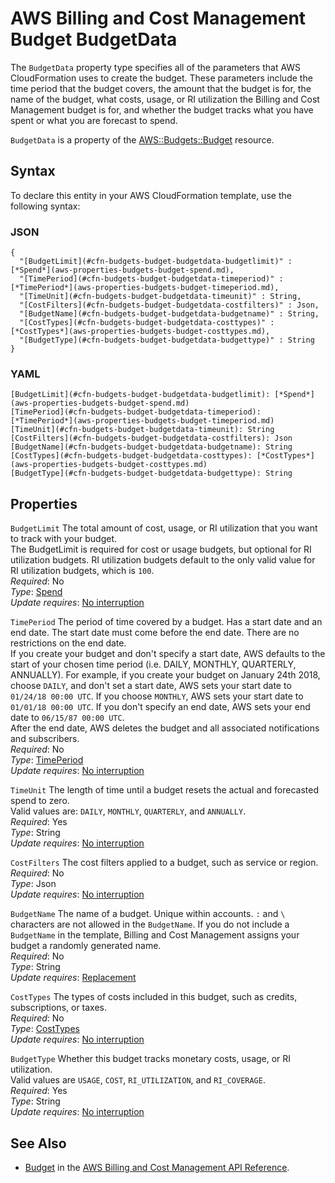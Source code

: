 # AWS Billing and Cost Management Budget BudgetData<a name="aws-properties-budgets-budget-budgetdata"></a>

<a name="aws-properties-budgets-budget-budgetdata-description"></a>The `BudgetData` property type specifies all of the parameters that AWS CloudFormation uses to create the budget\. These parameters include the time period that the budget covers, the amount that the budget is for, the name of the budget, what costs, usage, or RI utilization the Billing and Cost Management budget is for, and whether the budget tracks what you have spent or what you are forecast to spend\.

<a name="aws-properties-budgets-budget-budgetdata-inheritance"></a> `BudgetData` is a property of the [AWS::Budgets::Budget](aws-resource-budgets-budget.md) resource\.

## Syntax<a name="aws-properties-budgets-budget-budgetdata-syntax"></a>

To declare this entity in your AWS CloudFormation template, use the following syntax:

### JSON<a name="aws-properties-budgets-budget-budgetdata-syntax.json"></a>

```
{
  "[BudgetLimit](#cfn-budgets-budget-budgetdata-budgetlimit)" : [*Spend*](aws-properties-budgets-budget-spend.md),
  "[TimePeriod](#cfn-budgets-budget-budgetdata-timeperiod)" : [*TimePeriod*](aws-properties-budgets-budget-timeperiod.md),
  "[TimeUnit](#cfn-budgets-budget-budgetdata-timeunit)" : String,
  "[CostFilters](#cfn-budgets-budget-budgetdata-costfilters)" : Json,
  "[BudgetName](#cfn-budgets-budget-budgetdata-budgetname)" : String,
  "[CostTypes](#cfn-budgets-budget-budgetdata-costtypes)" : [*CostTypes*](aws-properties-budgets-budget-costtypes.md),
  "[BudgetType](#cfn-budgets-budget-budgetdata-budgettype)" : String
}
```

### YAML<a name="aws-properties-budgets-budget-budgetdata-syntax.yaml"></a>

```
[BudgetLimit](#cfn-budgets-budget-budgetdata-budgetlimit): [*Spend*](aws-properties-budgets-budget-spend.md)
[TimePeriod](#cfn-budgets-budget-budgetdata-timeperiod): [*TimePeriod*](aws-properties-budgets-budget-timeperiod.md)
[TimeUnit](#cfn-budgets-budget-budgetdata-timeunit): String
[CostFilters](#cfn-budgets-budget-budgetdata-costfilters): Json
[BudgetName](#cfn-budgets-budget-budgetdata-budgetname): String
[CostTypes](#cfn-budgets-budget-budgetdata-costtypes): [*CostTypes*](aws-properties-budgets-budget-costtypes.md)
[BudgetType](#cfn-budgets-budget-budgetdata-budgettype): String
```

## Properties<a name="aws-properties-budgets-budget-budgetdata-properties"></a>

`BudgetLimit`  <a name="cfn-budgets-budget-budgetdata-budgetlimit"></a>
The total amount of cost, usage, or RI utilization that you want to track with your budget\.   
The BudgetLimit is required for cost or usage budgets, but optional for RI utilization budgets\. RI utilization budgets default to the only valid value for RI utilization budgets, which is `100`\.   
 *Required*: No  
 *Type*: [Spend](aws-properties-budgets-budget-spend.md)  
 *Update requires*: [No interruption](using-cfn-updating-stacks-update-behaviors.md#update-no-interrupt)

`TimePeriod`  <a name="cfn-budgets-budget-budgetdata-timeperiod"></a>
The period of time covered by a budget\. Has a start date and an end date\. The start date must come before the end date\. There are no restrictions on the end date\.   
If you create your budget and don't specify a start date, AWS defaults to the start of your chosen time period \(i\.e\. DAILY, MONTHLY, QUARTERLY, ANNUALLY\)\. For example, if you create your budget on January 24th 2018, choose `DAILY`, and don't set a start date, AWS sets your start date to `01/24/18 00:00 UTC`\. If you choose `MONTHLY`, AWS sets your start date to `01/01/18 00:00 UTC`\. If you don't specify an end date, AWS sets your end date to `06/15/87 00:00 UTC`\.  
After the end date, AWS deletes the budget and all associated notifications and subscribers\.  
 *Required*: No  
 *Type*: [TimePeriod](aws-properties-budgets-budget-timeperiod.md)  
 *Update requires*: [No interruption](using-cfn-updating-stacks-update-behaviors.md#update-no-interrupt)

`TimeUnit`  <a name="cfn-budgets-budget-budgetdata-timeunit"></a>
The length of time until a budget resets the actual and forecasted spend to zero\.  
Valid values are: `DAILY`, `MONTHLY`, `QUARTERLY`, and `ANNUALLY`\.  
 *Required*: Yes  
 *Type*: String  
 *Update requires*: [No interruption](using-cfn-updating-stacks-update-behaviors.md#update-no-interrupt)

`CostFilters`  <a name="cfn-budgets-budget-budgetdata-costfilters"></a>
The cost filters applied to a budget, such as service or region\.  
 *Required*: No  
 *Type*: Json  
 *Update requires*: [No interruption](using-cfn-updating-stacks-update-behaviors.md#update-no-interrupt)

`BudgetName`  <a name="cfn-budgets-budget-budgetdata-budgetname"></a>
The name of a budget\. Unique within accounts\. `:` and `\` characters are not allowed in the `BudgetName`\. If you do not include a `BudgetName` in the template, Billing and Cost Management assigns your budget a randomly generated name\.  
 *Required*: No  
 *Type*: String  
 *Update requires*: [Replacement](using-cfn-updating-stacks-update-behaviors.md#update-replacement)

`CostTypes`  <a name="cfn-budgets-budget-budgetdata-costtypes"></a>
The types of costs included in this budget, such as credits, subscriptions, or taxes\.  
 *Required*: No  
 *Type*: [CostTypes](aws-properties-budgets-budget-costtypes.md)  
 *Update requires*: [No interruption](using-cfn-updating-stacks-update-behaviors.md#update-no-interrupt)

`BudgetType`  <a name="cfn-budgets-budget-budgetdata-budgettype"></a>
Whether this budget tracks monetary costs, usage, or RI utilization\.  
Valid values are `USAGE`, `COST`, `RI_UTILIZATION`, and `RI_COVERAGE`\.  
 *Required*: Yes  
 *Type*: String  
 *Update requires*: [No interruption](using-cfn-updating-stacks-update-behaviors.md#update-no-interrupt)

## See Also<a name="aws-properties-budgets-budget-budgetdata-seealso"></a>
+ [Budget](https://docs.aws.amazon.com/aws-cost-management/latest/APIReference/API_budgets_Budget.html) in the [AWS Billing and Cost Management API Reference](https://docs.aws.amazon.com/aws-cost-management/latest/APIReference/Welcome.html)\. 